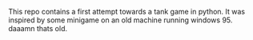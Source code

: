 This repo contains a first attempt towards a tank game in python. It was inspired by some minigame on an old machine running windows 95. daaamn thats old.
